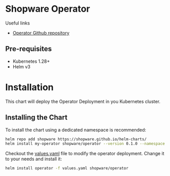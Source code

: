 # Shopware Operator

Useful links
* [Operator Github repository](https://github.com/shopware/shopware-operator)

## Pre-requisites
* Kubernetes 1.28+
* Helm v3

# Installation

This chart will deploy the Operator Deployment in you Kubernetes cluster.

## Installing the Chart
To install the chart using a dedicated namespace is recommended:

```sh
helm repo add shopware https://shopware.github.io/helm-charts/
helm install my-operator shopware/operator --version 0.1.0 --namespace my-namespace
```

Checkout the [values.yaml](values.yaml) file to modify the operator deployment. Change it to
your needs and install it:
```sh
helm install operator -f values.yaml shopware/operator
```
